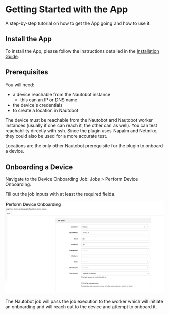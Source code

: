 # Getting Started with the App

A step-by-step tutorial on how to get the App going and how to use it.

## Install the App

To install the App, please follow the instructions detailed in the [Installation Guide](../admin/install.md).

## Prerequisites

You will need:

- a device reachable from the Nautobot instance
    - this can an IP or DNS name
- the device's credentials
- to create a location in Nautobot

The device must be reachable from the Nautobot and Nautobot worker instances (usually if one can reach it, the other can as well). You can test reachability directly with ssh. Since the plugin uses Napalm and Netmiko, they could also be used for a more accurate test.

Locations are the only other Nautobot prerequisite for the plugin to onboard a device.

## Onboarding a Device

Navigate to the Device Onboarding Job: Jobs > Perform Device Onboarding.

Fill out the job inputs with at least the required fields.

![job input](../images/do_job_inputs.png)

The Nautobot job will pass the job execution to the worker which will initiate an onboarding and will reach out to the device and attempt to onboard it.
